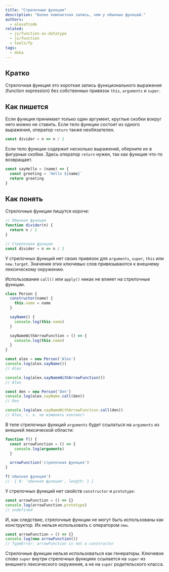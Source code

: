 ```yaml
---
title: "Стрелочные функции"
description: "Более компактная запись, чем у обычных функций."
authors:
  - alexafcode
related:
  - js/function-as-datatype
  - js/function
  - tools/fp
tags:
  - doka
---
```


## Кратко

Стрелочная функция это короткая запись функционального выражения (function expression) без собственных привязок `this`, `arguments` и `super`.

## Как пишется

Если функция принимает только один аргумент, круглые скобки вокруг него можно не ставить. Если тело функции состоит из одного выражения, оператор `return` также необязателен.

```js
const divider = n => n / 2
```

Если тело функции содержит несколько выражений, оберните их в фигурные скобки. Здесь оператор `return` нужен, так как функция что-то возвращает.

```js
const sayHello = (name) => {
  const greeting = `Hello ${name}`
  return greeting
}
```

## Как понять

Стрелочные функции пишутся короче:

```js
// Обычная функция
function divider(n) {
  return n / 2
}

// Стрелочная функция
const divider = n => n / 2
```

У стрелочных функций нет своих привязок для `arguments`, `super`, `this` или `new.target`. Значения этих ключевых слов привязываются к внешнему лексическому окружению.

Использование `call()` или `apply()` никак не влияет на стрелочные функции.

```js
class Person {
  constructor(name) {
    this.name = name
  }

  sayName() {
    console.log(this.name)
  }

  sayNameWithArrowFunction = () => {
    console.log(this.name)
  }
}

const alex = new Person('Alex')
console.log(alex.sayName())
// Alex

console.log(alex.sayNameWithArrowFunction())
// Alex

const den = new Person('Den')
console.log(alex.sayName.call(den))
// Den

console.log(alex.sayNameWithArrowFunction.call(den))
// Alex, т. к. не изменить контекст
```

В теле стрелочных функций `arguments` будет ссылаться на `arguments` из внешней лексической области:

```js
function f() {
  const arrowFunction = () => {
    console.log(arguments)
  }

  arrowFunction('стрелочная функция')
}

f('обычная функция')
//  { 0: 'обычная функция', length: 1 }
```

У стрелочных функций нет свойств `сonstructor` и `prototype`:

```js
const arrowFunction = () => {}
console.log(arrowFunction.prototype)
// undefined
```

И, как следствие, стрелочные функции не могут быть использованы как конструктор. Их нельзя использовать с оператором `new`.

```js
const arrowFunction = () => {}
console.log(new arrowFunction())
// TypeError: arrowFunction is not a constructor
```

Стрелочные функции нельзя использоваться как генераторы. Ключевое слово `super` внутри стрелочных функциях ссылается на `super` из внешнего лексического окружения, а не на `super` родительского класса.
